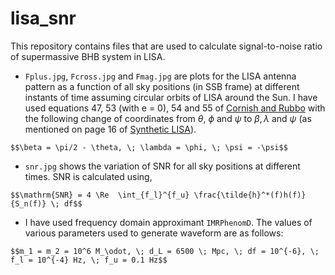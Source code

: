 # lisa_snr
This repository contains files that are used to calculate signal-to-noise ratio of supermassive BHB system in LISA.

- `Fplus.jpg`, `Fcross.jpg` and `Fmag.jpg` are plots for the LISA antenna pattern as a function of all sky positions (in SSB frame) at different instants of time assuming circular orbits of LISA around the Sun. I have used equations 47, 53 (with e = 0), 54 and 55 of [Cornish and Rubbo](https://arxiv.org/pdf/gr-qc/0209011.pdf) with the following change of coordinates from $\theta$, $\phi$ and $\psi$ to $\beta, \lambda$ and $\psi$ (as mentioned on page 16 of [Synthetic LISA](https://arxiv.org/pdf/gr-qc/0407102.pdf)). 

`$$\beta = \pi/2 - \theta, \; \lambda = \phi, \; \psi = -\psi$$`

- `snr.jpg` shows the variation of SNR for all sky positions at different times. SNR is calculated using,

`$$\mathrm{SNR} = 4 \Re  \int_{f_l}^{f_u} \frac{\tilde{h}^*(f)h(f)}{S_n(f)} \; df$$`

- I have used frequency domain approximant `IMRPhenomD`. The values of various parameters used to generate waveform are as follows:

`$$m_1 = m_2 = 10^6 M_\odot, \; d_L = 6500 \; Mpc, \; df = 10^{-6}, \; f_l = 10^{-4} Hz, \; f_u = 0.1 Hz$$`
